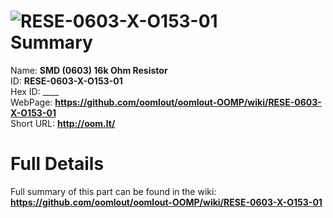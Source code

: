 
![RESE-0603-X-O153-01](https://github.com/oomlout/oomlout-OOMP/blob/master/parts/RESE-0603-X-O153-01/RESE-0603-X-O153-01_420.jpg)   
Summary
=================
  
Name: __SMD (0603) 16k Ohm Resistor__    
ID: __RESE-0603-X-O153-01__   
Hex ID: ____   
WebPage: __https://github.com/oomlout/oomlout-OOMP/wiki/RESE-0603-X-O153-01__   
Short URL: __http://oom.lt/__   

Full Details
==========================
Full summary of this part can be found in the wiki:   
__https://github.com/oomlout/oomlout-OOMP/wiki/RESE-0603-X-O153-01__    

